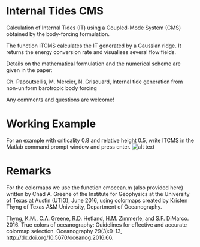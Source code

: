 # Internal Tides CMS

Calculation of Internal Tides (IT) using a Coupled-Mode System (CMS) obtained
by the body-forcing formulation.

The function ITCMS calculates the IT generated by a Gaussian ridge.
It returns the energy conversion rate and visualises several flow fields.

Details on the mathematical formulation and the numerical scheme are given in the paper:

Ch. Papoutsellis, M. Mercier, N. Grisouard, Internal tide generation from non-uniform barotropic body forcing

Any comments and questions are welcome!


# Working Example
For an example with criticality 0.8 and relative height 0.5, write ITCMS in the Matlab command prompt window and press enter.
![alt text](https://github.com/ChPapoutsellis/InternalTidesCMSv1.0/OUTPUT/psi.png?raw=true)

# Remarks
For the colormaps we use the function cmocean.m (also provided here) written by Chad A. Greene of the Institute for Geophysics at the 
University of Texas at Austin (UTIG), June 2016, using colormaps created by Kristen
Thyng of Texas A&M University, Department of Oceanography.

Thyng, K.M., C.A. Greene, R.D. Hetland, H.M. Zimmerle, and S.F. DiMarco. 2016. True 
colors of oceanography: Guidelines for effective and accurate colormap selection. 
Oceanography 29(3):9-13, http://dx.doi.org/10.5670/oceanog.2016.66.

